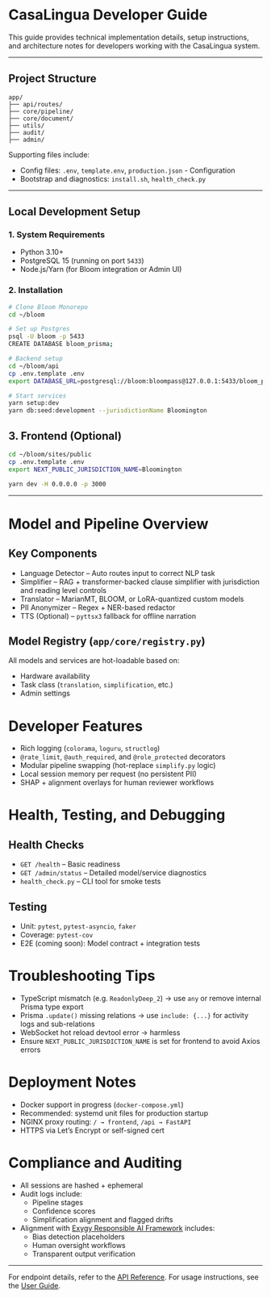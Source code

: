 # CasaLingua Developer Guide

This guide provides technical implementation details, setup instructions, and architecture notes for developers working with the CasaLingua system.

---

## Project Structure
```
app/
├── api/routes/
├── core/pipeline/
├── core/document/
├── utils/
├── audit/
├── admin/
```
Supporting files include:
* Config files: `.env`, `template.env`, `production.json` - Configuration
* Bootstrap and diagnostics: `install.sh`, `health_check.py`

---

## Local Development Setup
### 1. System Requirements
* Python 3.10+
* PostgreSQL 15 (running on port `5433`)
* Node.js/Yarn (for Bloom integration or Admin UI)

### 2. Installation

```bash
# Clone Bloom Monorepo
cd ~/bloom

# Set up Postgres
psql -U bloom -p 5433
CREATE DATABASE bloom_prisma;

# Backend setup
cd ~/bloom/api
cp .env.template .env
export DATABASE_URL=postgresql://bloom:bloompass@127.0.0.1:5433/bloom_prisma

# Start services
yarn setup:dev
yarn db:seed:development --jurisdictionName Bloomington
```

## 3. Frontend (Optional)
```bash
cd ~/bloom/sites/public
cp .env.template .env
export NEXT_PUBLIC_JURISDICTION_NAME=Bloomington

yarn dev -H 0.0.0.0 -p 3000
```
---

# Model and Pipeline Overview
## Key Components
  * Language Detector – Auto routes input to correct NLP task
  * Simplifier – RAG + transformer-backed clause simplifier with jurisdiction and reading level controls
  * Translator – MarianMT, BLOOM, or LoRA-quantized custom models
  * PII Anonymizer – Regex + NER-based redactor
  * TTS (Optional) – `pyttsx3` fallback for offline narration

## Model Registry (`app/core/registry.py`)
All models and services are hot-loadable based on:
  * Hardware availability
  * Task class (`translation`, `simplification`, etc.)
  * Admin settings

# Developer Features
  * Rich logging (`colorama`, `loguru`, `structlog`)
  * `@rate_limit`, `@auth_required`, and `@role_protected` decorators
  * Modular pipeline swapping (hot-replace `simplify.py` logic)
  * Local session memory per request (no persistent PII)
  * SHAP + alignment overlays for human reviewer workflows

# Health, Testing, and Debugging
## Health Checks
  * `GET /health` – Basic readiness
  * `GET /admin/status` – Detailed model/service diagnostics
  * `health_check.py` – CLI tool for smoke tests
## Testing
  * Unit: `pytest`, `pytest-asyncio`, `faker`
  * Coverage: `pytest-cov`
  * E2E (coming soon): Model contract + integration tests

# Troubleshooting Tips
  * TypeScript mismatch (e.g. `ReadonlyDeep_2`) → use `any` or remove internal Prisma type export
  * Prisma `.update()` missing relations → use `include: {...}` for activity logs and sub-relations
  * WebSocket hot reload devtool error → harmless
  * Ensure `NEXT_PUBLIC_JURISDICTION_NAME` is set for frontend to avoid Axios errors

# Deployment Notes
  * Docker support in progress (`docker-compose.yml`)
  * Recommended: systemd unit files for production startup
  * NGINX proxy routing: `/ → frontend`, `/api → FastAPI`
  * HTTPS via Let’s Encrypt or self-signed cert

# Compliance and Auditing
  * All sessions are hashed + ephemeral
  * Audit logs include:
    * Pipeline stages
    * Confidence scores
    * Simplification alignment and flagged drifts
  * Alignment with [Exygy Responsible AI Framework](https://exygy.com/) includes:
    * Bias detection placeholders
    * Human oversight workflows
    * Transparent output verification
---
For endpoint details, refer to the [API Reference](./api-reference.md). For usage instructions, see the [User Guide](./user-guide.md).

